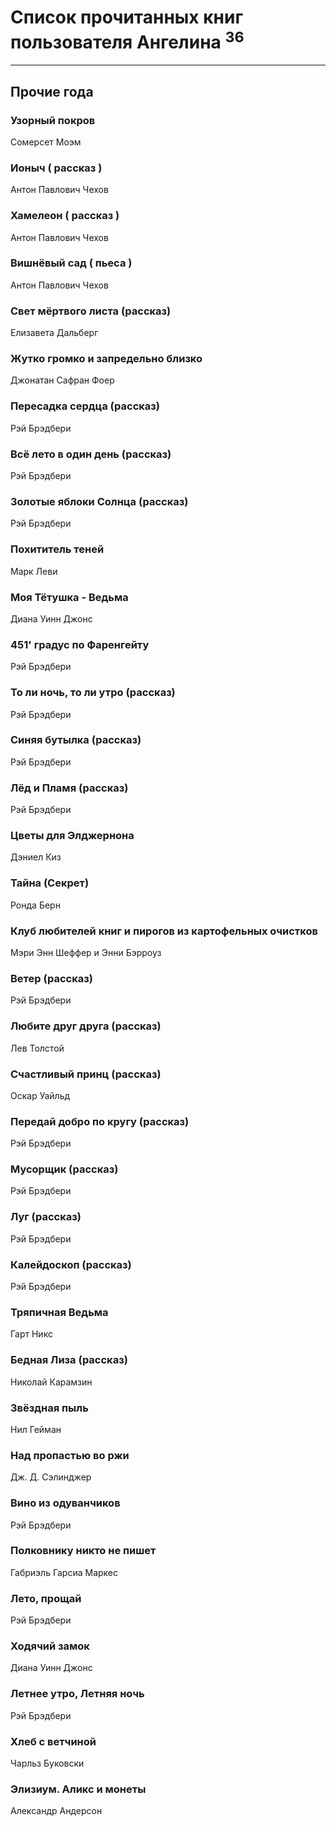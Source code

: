 # Список прочитанных книг пользователя Ангелина <sup>36</sup>
---

## Прочие года

### Узорный покров
Сомерсет Моэм


### Ионыч ( рассказ )
Антон Павлович Чехов


### Хамелеон ( рассказ )
Антон Павлович Чехов


### Вишнёвый сад  ( пьеса )
Антон Павлович Чехов


### Свет мёртвого листа (рассказ)
Елизавета Дальберг


### Жутко громко и запредельно близко
Джонатан Сафран Фоер


### Пересадка сердца (рассказ)
Рэй Брэдбери


### Всё лето в один день  (рассказ)
Рэй Брэдбери


### Золотые яблоки Солнца (рассказ)
Рэй Брэдбери


### Похититель теней
Марк Леви


### Моя Тётушка - Ведьма
Диана Уинн Джонс


### 451' градус по Фаренгейту
Рэй Брэдбери


### То ли ночь, то ли утро (рассказ)
Рэй Брэдбери


### Синяя бутылка (рассказ)
Рэй Брэдбери


### Лёд и Пламя (рассказ)
Рэй Брэдбери


### Цветы для Элджернона
Дэниел Киз


### Тайна (Секрет)
Ронда Берн


### Клуб любителей книг и пирогов из картофельных очистков
Мэри Энн Шеффер и Энни Бэрроуз


### Ветер (рассказ)
Рэй Брэдбери


### Любите друг друга (рассказ)
Лев Толстой


### Счастливый принц (рассказ)
Оскар Уайльд


### Передай добро по кругу (рассказ)
Рэй Брэдбери


### Мусорщик (рассказ)
Рэй Брэдбери


### Луг (рассказ)
Рэй Брэдбери


### Калейдоскоп (рассказ)
Рэй Брэдбери


### Тряпичная Ведьма
Гарт Никс


### Бедная Лиза (рассказ)
Николай Карамзин


### Звёздная пыль
Нил Гейман


### Над пропастью во ржи
Дж. Д. Сэлинджер


### Вино из одуванчиков
Рэй Брэдбери


### Полковнику никто не пишет
Габриэль Гарсиа Маркес


### Лето, прощай
Рэй Брэдбери


### Ходячий замок
Диана Уинн Джонс


### Летнее утро, Летняя ночь
Рэй Брэдбери


### Хлеб с ветчиной
Чарльз Буковски


### Элизиум. Аликс и монеты
Александр Андерсон



